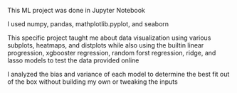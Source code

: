 This ML project was done in Jupyter Notebook

I used numpy, pandas, mathplotlib.pyplot, and seaborn 

This specific project taught me about data visualization using various subplots, heatmaps, and distplots
while also using the builtin linear progression, xgbooster regression, random forst regression, ridge, and lasso models to test the data provided online

I analyzed the bias and variance of each model to determine the best fit out of the box without building my own or tweaking the inputs
